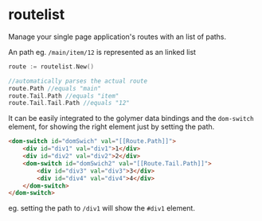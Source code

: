 # routelist

Manage your single page application's routes with an list of paths.

An path eg. `/main/item/12` is represented as an linked list

```go
route := routelist.New()

//automatically parses the actual route
route.Path //equals "main"
route.Tail.Path //equals "item"
route.Tail.Tail.Path //equals "12"
```

It can be easily integrated to the golymer data bindings and the `dom-switch` element, for showing the right element just by setting the path.

```html
<dom-switch id="domSwich" val="[[Route.Path]]">
	<div id="div1" val="div1">1</div>
	<div id="div2" val="div2">2</div>
	<dom-switch id="domSwich2" val="[[Route.Tail.Path]]">
		<div id="div3" val="div3">3</div>
		<div id="div4" val="div4">4</div>
	</dom-switch>
</dom-switch>
```

eg. setting the path to `/div1` will show the `#div1` element.


